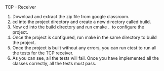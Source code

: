 TCP - Receiver

1. Download and extract the zip file from google classroom.
2. cd into the project directory and create a new directory called build.
3. Now cd into the build directory and run cmake .. to configure the project.
4. Once the project is configured, run make in the same directory to build the project.
5. Once the project is built without any errors, you can run ctest to run all the tests for the
TCP receiver.
6. As you can see, all the tests will fail. Once you have implemented all the classes
correctly, all the tests must pass.
